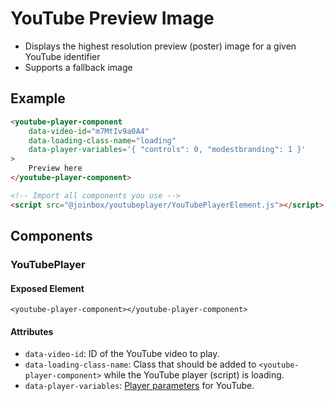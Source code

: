 # YouTube Preview Image

- Displays the highest resolution preview (poster) image for a given YouTube identifier
- Supports a fallback image

## Example

````html
<youtube-player-component
    data-video-id="m7MtIv9a0A4"
    data-loading-class-name="loading"
    data-player-variables='{ "controls": 0, "modestbranding": 1 }'
>
    Preview here
</youtube-player-component>

<!-- Import all components you use -->
<script src="@joinbox/youtubeplayer/YouTubePlayerElement.js"></script>
````

## Components

### YouTubePlayer

#### Exposed Element
`<youtube-player-component></youtube-player-component>`

#### Attributes
- `data-video-id`: ID of the YouTube video to play.
- `data-loading-class-name`: Class that should be added to `<youtube-player-component>` while
the YouTube player (script) is loading.
- `data-player-variables`: [Player parameters](https://developers.google.com/youtube/player_parameters.html?playerVersion=HTML5)
for YouTube.
